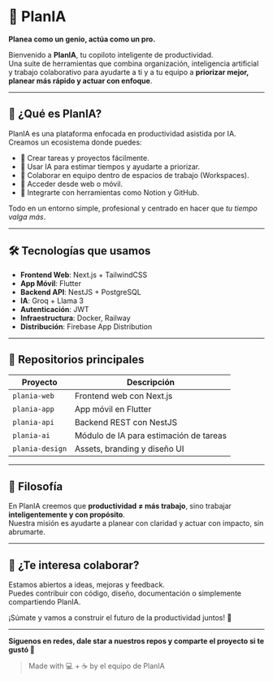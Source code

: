 # 🚀 PlanIA

**Planea como un genio, actúa como un pro.**

Bienvenido a **PlanIA**, tu copiloto inteligente de productividad.  
Una suite de herramientas que combina organización, inteligencia artificial y trabajo colaborativo para ayudarte a ti y a tu equipo a **priorizar mejor, planear más rápido y actuar con enfoque**.

---

## 🧠 ¿Qué es PlanIA?

PlanIA es una plataforma enfocada en productividad asistida por IA.  
Creamos un ecosistema donde puedes:

- 📌 Crear tareas y proyectos fácilmente.
- 🤖 Usar IA para estimar tiempos y ayudarte a priorizar.
- 👥 Colaborar en equipo dentro de espacios de trabajo (Workspaces).
- 📱 Acceder desde web o móvil.
- 🔗 Integrarte con herramientas como Notion y GitHub.

Todo en un entorno simple, profesional y centrado en hacer que *tu tiempo valga más*.

---

## 🛠️ Tecnologías que usamos

- **Frontend Web**: Next.js + TailwindCSS  
- **App Móvil**: Flutter  
- **Backend API**: NestJS + PostgreSQL  
- **IA**: Groq + Llama 3  
- **Autenticación**: JWT  
- **Infraestructura**: Docker, Railway  
- **Distribución**: Firebase App Distribution

---

## 📁 Repositorios principales

| Proyecto        | Descripción                                |
|-----------------|---------------------------------------------|
| `plania-web`    | Frontend web con Next.js                    |
| `plania-app`    | App móvil en Flutter                        |
| `plania-api`    | Backend REST con NestJS                     |
| `plania-ai`     | Módulo de IA para estimación de tareas      |
| `plania-design` | Assets, branding y diseño UI                |

---

## 🌟 Filosofía

En PlanIA creemos que **productividad ≠ más trabajo**, sino trabajar **inteligentemente y con propósito**.  
Nuestra misión es ayudarte a planear con claridad y actuar con impacto, sin abrumarte.

---

## 🤝 ¿Te interesa colaborar?

Estamos abiertos a ideas, mejoras y feedback.  
Puedes contribuir con código, diseño, documentación o simplemente compartiendo PlanIA.

¡Súmate y vamos a construir el futuro de la productividad juntos! 🙌

---

**Síguenos en redes, dale star a nuestros repos y comparte el proyecto si te gustó 💙**

> Made with 💻 + ☕ by el equipo de PlanIA
